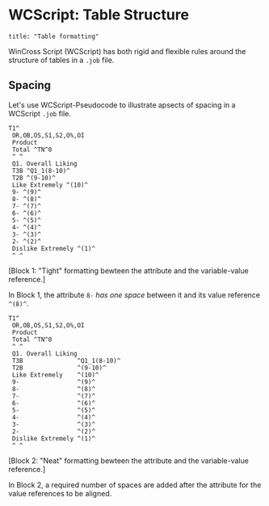 # WCScript: Table Structure

```raw
title: "Table formatting"
```

WinCross Script (WCScript) has both rigid and flexible rules around the structure of tables in a `.job` file.

## Spacing

Let's use WCScript-Pseudocode to illustrate apsects of spacing in a WCScript `.job` file.

```WCScript
T1^
 OR,OB,OS,S1,S2,O%,OI
 Product
 Total ^TN^0
 ^ ^
 Q1. Overall Liking
 T3B ^Q1_1(8-10)^
 T2B ^(9-10)^
 Like Extremely ^(10)^
 9- ^(9)^
 8- ^(8)^
 7- ^(7)^
 6- ^(6)^
 5- ^(5)^
 4- ^(4)^
 3- ^(3)^
 2- ^(2)^
 Dislike Extremely ^(1)^
 ^ ^
```

[Block 1: "Tight" formatting bewteen the attribute and the variable-value reference.]

In Block 1, the attribute `8-` *has one space* between it and its value reference `^(8)^`.

```WCScript
T1^
 OR,OB,OS,S1,S2,O%,OI
 Product
 Total ^TN^0
 ^ ^
 Q1. Overall Liking
 T3B               ^Q1_1(8-10)^
 T2B               ^(9-10)^
 Like Extremely    ^(10)^
 9-                ^(9)^
 8-                ^(8)^
 7-                ^(7)^
 6-                ^(6)^
 5-                ^(5)^
 4-                ^(4)^
 3-                ^(3)^
 2-                ^(2)^
 Dislike Extremely ^(1)^
 ^ ^
```

[Block 2: "Neat" formatting bewteen the attribute and the variable-value reference.]

In Block 2, a required number of spaces are added after the attribute for the value references to be aligned.
